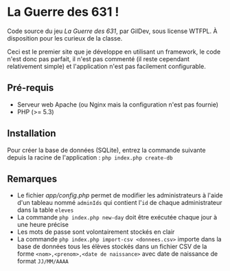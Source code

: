 La Guerre des 631 !
===================

Code source du jeu *La Guerre des 631*, par GilDev, sous license WTFPL. À disposition pour les curieux de la classe.

Ceci est le premier site que je développe en utilisant un framework, le code n'est donc pas parfait, il n'est pas commenté (il reste cependant relativement simple) et l'application n'est pas facilement configurable.


## Pré-requis

* Serveur web Apache (ou Nginx mais la configuration n'est pas fournie)
* PHP (>= 5.3)


## Installation

Pour créer la base de données (SQLite), entrez la commande suivante depuis la racine de l'application :
`php index.php create-db`


## Remarques

* Le fichier *app/config.php* permet de modifier les administrateurs à l'aide d'un tableau nommé `adminIds` qui contient l'`id` de chaque administrateur dans la table `eleves`
* La commande `php index.php new-day` doit être exécutée chaque jour à une heure précise
* Les mots de passe sont volontairement stockés en clair
* La commande `php index.php import-csv <donnees.csv>` importe dans la base de données tous les élèves stockés dans un fichier CSV de la forme `<nom>,<prenom>,<date de naissance>` avec date de naissance de format `JJ/MM/AAAA`
